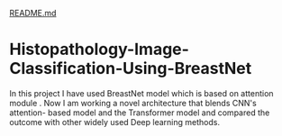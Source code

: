 [README.md](https://github.com/swetatiwari561997/Histopathology-Image-Classification-Using-BreastNet/files/9732878/README.md)
# Histopathology-Image-Classification-Using-BreastNet
In this project I have used BreastNet model which is based on attention module . Now I am working a novel architecture that blends CNN's attention- based model and the Transformer model and compared the outcome with other widely used Deep learning methods.
